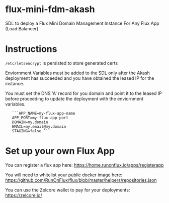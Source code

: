 # flux-mini-fdm-akash
SDL to deploy a Flux Mini Domain Management Instance For Any Flux App (Load Balancer)

# Instructions

```/etc/letsencrypt``` is persisted to store generated certs

Enviornment Variables must be added to the SDL only after the Akash deployment has succeeded and you have obtained the leased IP for the instance. 

You must set the DNS 'A' record for you domain and point it to the leased IP before proceeding to update the deployment with the enviornment variables.

       ```APP_NAME=my-flux-app-name 
       APP_PORT=my-flux-app-port 
       DOMAIN=my.domain 
       EMAIL=my.email@my.domain 
       STAGING=false ```

# Set up your own Flux App

You can register a flux app here: https://home.runonflux.io/apps/registerapp

You will need to whitelist your public docker image here: https://github.com/RunOnFlux/flux/blob/master/helpers/repositories.json

You can use the Zelcore wallet to pay for your deployments: https://zelcore.io/

